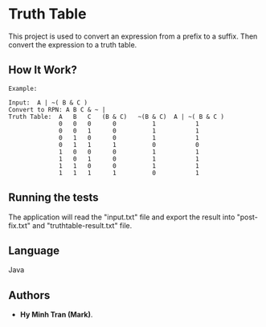 # Truth Table

This project is used to convert an expression from a prefix to a suffix. Then convert the expression to a truth table.


## How It Work?
```
Example: 

Input:  A | ~( B & C )
Convert to RPN: A B C & ~ |
Truth Table:  A   B   C   (B & C)   ~(B & C)  A | ~( B & C )
              0   0   0      0          1           1
              0   0   1      0          1           1
              0   1   0      0          1           1
              0   1   1      1          0           0
              1   0   0      0          1           1
              1   0   1      0          1           1
              1   1   0      0          1           1
              1   1   1      1          0           1
```

## Running the tests

The application will read the "input.txt" file and export the result into "post-fix.txt" and "truthtable-result.txt" file.

## Language
Java

## Authors

* **Hy Minh Tran (Mark)**.
